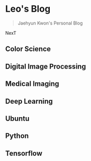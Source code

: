 ﻿# Leo's Blog

> Jaehyun Kwon's Personal Blog

NexT 

## Color Science

## Digital Image Processing

## Medical Imaging

## Deep Learning

## Ubuntu

## Python

## Tensorflow